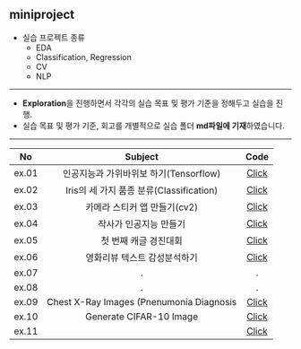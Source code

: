 ## miniproject
* 실습 프로젝트 종류
  * EDA
  * Classification, Regression
  * CV
  * NLP
* * * 
- **Exploration**을 진행하면서 각각의 실습 목표 및 평가 기준을 정해두고 실습을 진행.
- 실습 목표 및 평가 기준, 회고를 개별적으로 실습 폴더 **md파일에 기재**하였습니다.



* * *

<div align="center">

|**No**|**Subject**|**Code**|
|:---:|:---:|:---:|
|ex.01|인공지능과 가위바위보 하기(Tensorflow)|[Click](https://github.com/JINWONMIN/miniproject/tree/master/ex01)|
|ex.02|Iris의 세 가지 품종 분류(Classification)|[Click](https://github.com/JINWONMIN/miniproject/tree/master/ex02)|
|ex.03|카메라 스티커 앱 만들기(cv2)|[Click](https://github.com/JINWONMIN/miniproject/tree/master/cv2)|
|ex.04|작사가 인공지능 만들기|[Click](https://github.com/JINWONMIN/miniproject/tree/master/ex04)|
|ex.05|첫 번째 캐글 경진대회|[Click](https://github.com/JINWONMIN/miniproject/tree/master/ex05)|
|ex.06|영화리뷰 텍스트 감성분석하기|[Click](https://github.com/JINWONMIN/miniproject/tree/master/ex06)|
|ex.07|.|.|
|ex.08|.|.|
|ex.09|Chest X-Ray Images (Pnenumonia Diagnosis|[Click](https://github.com/JINWONMIN/miniproject/tree/master/ex09)|
|ex.10|Generate CIFAR-10 Image|[Click](https://github.com/JINWONMIN/miniproject/tree/master/ex10)|
|ex.11||[Click](https://github.com/JINWONMIN/miniproject/tree/master/ex11)|

</div>
